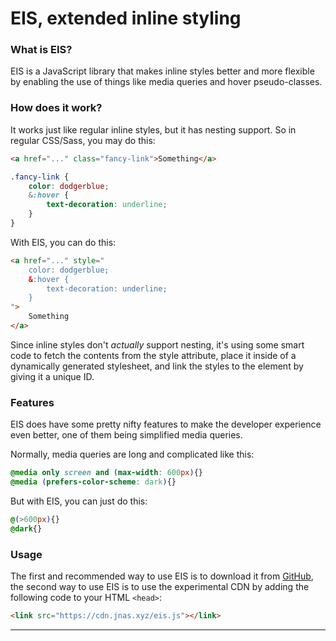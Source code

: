 # EIS, extended inline styling

### What is EIS?

EIS is a JavaScript library that makes inline styles better and more flexible by enabling the use of things like media queries and hover pseudo-classes.

### How does it work?

It works just like regular inline styles, but it has nesting support. So in regular CSS/Sass, you may do this:

```html
<a href="..." class="fancy-link">Something</a>
```

```css
.fancy-link {
    color: dodgerblue;
    &:hover {
        text-decoration: underline;
    }
}
```

With EIS, you can do this:

```html
<a href="..." style="
    color: dodgerblue;
    &:hover {
        text-decoration: underline;
    }
">
    Something
</a>
```

Since inline styles don't *actually* support nesting, it's using some smart code to fetch the contents from the style attribute, place it inside of a dynamically generated stylesheet, and link the styles to the element by giving it a unique ID.

### Features

EIS does have some pretty nifty features to make the developer experience even better, one of them being simplified media queries.

Normally, media queries are long and complicated like this:

```css
@media only screen and (max-width: 600px){}
@media (prefers-color-scheme: dark){}
```

But with EIS, you can just do this:

```css
@(>600px){}
@dark{}
```

### Usage

The first and recommended way to use EIS is to download it from [GitHub](https://github.com), the second way to use EIS is to use the experimental CDN by adding the following code to your HTML `<head>`:

```html
<link src="https://cdn.jnas.xyz/eis.js"></link>
```

---
